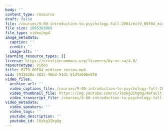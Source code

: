 ```yaml
---
body: ''
content_type: resource
draft: false
file: /courses/9-00-introduction-to-psychology-fall-2004/mit9_00f04_midterm_review_360p_16_9.mp4
file_size: 1085383069
file_type: video/mp4
image_metadata:
  caption: ''
  credit: ''
  image-alt: ''
learning_resource_types: []
license: https://creativecommons.org/licenses/by-nc-sa/4.0/
resourcetype: Video
title: MIT9_00F04_midterm_review.mp4
uid: 7933638a-383c-46bd-91d1-51d4a506e8f8
video_files:
  archive_url: ''
  video_captions_file: /courses/9-00-introduction-to-psychology-fall-2004/1TacOOpiWc8be7ichwcLW9xdBgbK7xyjs_transcript.webvtt
  video_thumbnail_file: https://img.youtube.com/vi/l6zkg3Ihg0g/default.jpg
  video_transcript_file: /courses/9-00-introduction-to-psychology-fall-2004/1TacOOpiWc8be7ichwcLW9xdBgbK7xyjs_transcript.pdf
video_metadata:
  video_speakers: ''
  video_tags: ''
  youtube_description: ''
  youtube_id: l6zkg3Ihg0g
---
```

